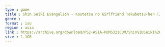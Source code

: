 ```yaml
---
type : game
title : Shin Seiki Evangelion - Koutetsu no Girlfriend Tokubetsu-hen (Japan)
genre : 
format : iso
region : asia
link : https://archive.org/download/PS2-ASIA-ROMS321COM/Shin%20Seiki%20Evangelion%20-%20Koutetsu%20no%20Girlfriend%20Tokubetsu-hen%20%28Japan%29.7z
size : 1.1GB
---
```

